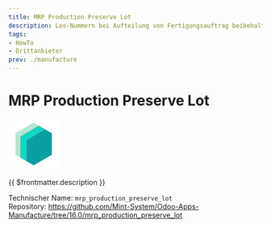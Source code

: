 ```yaml
---
title: MRP Production Preserve Lot
description: Los-Nummern bei Aufteilung von Fertigungsauftrag beibehalten.
tags:
- HowTo
- Drittanbieter
prev: ./manufacture
---
```

# MRP Production Preserve Lot
![icon_oms_box](attachments/icons_odoo_mint_system.png)

{{ $frontmatter.description }}

Technischer Name: `mrp_production_preserve_lot`\
Repository: <https://github.com/Mint-System/Odoo-Apps-Manufacture/tree/16.0/mrp_production_preserve_lot>
